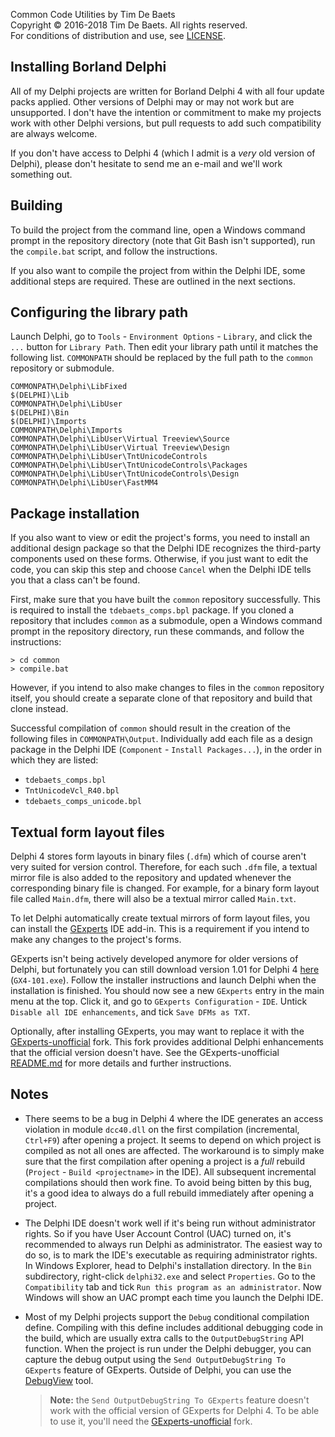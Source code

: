 
Common Code Utilities by Tim De Baets  
Copyright © 2016-2018 Tim De Baets. All rights reserved.  
For conditions of distribution and use, see [LICENSE](../LICENSE).  

Installing Borland Delphi
-------------------------

All of my Delphi projects are written for Borland Delphi 4 with all four update packs applied. Other versions of Delphi may or may not work but are unsupported. I don't have the intention or commitment to make my projects work with other Delphi versions, but pull requests to add such compatibility are always welcome.

If you don't have access to Delphi 4 (which I admit is a *very* old version of Delphi), please don't hesitate to send me an e-mail and we'll work something out.

Building
--------

To build the project from the command line, open a Windows command prompt in the repository directory (note that Git Bash isn't supported), run the `compile.bat` script, and follow the instructions.

If you also want to compile the project from within the Delphi IDE, some additional steps are required. These are outlined in the next sections.

Configuring the library path
----------------------------

Launch Delphi, go to `Tools` - `Environment Options` - `Library`, and click the `...` button for `Library Path`. Then edit your library path until it matches the following list. `COMMONPATH` should be replaced by the full path to the `common` repository or submodule.
```
COMMONPATH\Delphi\LibFixed
$(DELPHI)\Lib
COMMONPATH\Delphi\LibUser
$(DELPHI)\Bin
$(DELPHI)\Imports
COMMONPATH\Delphi\Imports
COMMONPATH\Delphi\LibUser\Virtual Treeview\Source
COMMONPATH\Delphi\LibUser\Virtual Treeview\Design
COMMONPATH\Delphi\LibUser\TntUnicodeControls
COMMONPATH\Delphi\LibUser\TntUnicodeControls\Packages
COMMONPATH\Delphi\LibUser\TntUnicodeControls\Design
COMMONPATH\Delphi\LibUser\FastMM4
```

Package installation
--------------------

If you also want to view or edit the project's forms, you need to install an additional design package so that the Delphi IDE recognizes the third-party components used on these forms. Otherwise, if you just want to edit the code, you can skip this step and choose `Cancel` when the Delphi IDE tells you that a class can't be found.

First, make sure that you have built the `common` repository successfully. This is required to install the `tdebaets_comps.bpl` package. If you cloned a repository that includes `common` as a submodule, open a Windows command prompt in the repository directory, run these commands, and follow the instructions:
```
> cd common
> compile.bat
```

However, if you intend to also make changes to files in the `common` repository itself, you should create a separate clone of that repository and build that clone instead.

Successful compilation of `common` should result in the creation of the following files in `COMMONPATH\Output`. Individually add each file as a design package in the Delphi IDE (`Component` - `Install Packages...`), in the order in which they are listed:

- `tdebaets_comps.bpl`
- `TntUnicodeVcl_R40.bpl`
- `tdebaets_comps_unicode.bpl`

Textual form layout files
-------------------------

Delphi 4 stores form layouts in binary files (`.dfm`) which of course aren't very suited for version control. Therefore, for each such `.dfm` file, a textual mirror file is also added to the repository and updated whenever the corresponding binary file is changed. For example, for a binary form layout file called `Main.dfm`, there will also be a textual mirror called `Main.txt`.

To let Delphi automatically create textual mirrors of form layout files, you can install the [GExperts](http://www.gexperts.org/) IDE add-in. This is a requirement if you intend to make any changes to the project's forms.

GExperts isn't being actively developed anymore for older versions of Delphi, but fortunately you can still download version 1.01 for Delphi 4 [here](http://www.gexperts.org/download/#GX101) (`GX4-101.exe`). Follow the installer instructions and launch Delphi when the installation is finished. You should now see a new `GExperts` entry in the main menu at the top. Click it, and go to `GExperts Configuration` - `IDE`. Untick `Disable all IDE enhancements`, and tick `Save DFMs as TXT`.

Optionally, after installing GExperts, you may want to replace it with the [GExperts-unofficial](https://github.com/tdebaets/gexperts-unofficial) fork. This fork provides additional Delphi enhancements that the official version doesn't have. See the GExperts-unofficial [README.md](https://github.com/tdebaets/gexperts-unofficial/blob/master/README.md) for more details and further instructions.

Notes
-----

- There seems to be a bug in Delphi 4 where the IDE generates an access violation in module `dcc40.dll` on the first compilation (incremental, `Ctrl+F9`) after opening a project. It seems to depend on which project is compiled as not all ones are affected. The workaround is to simply make sure that the first compilation after opening a project is a *full* rebuild (`Project` - `Build <projectname>` in the IDE). All subsequent incremental compilations should then work fine. To avoid being bitten by this bug, it's a good idea to always do a full rebuild immediately after opening a project.

- The Delphi IDE doesn't work well if it's being run without administrator rights. So if you have User Account Control (UAC) turned on, it's recommended to always run Delphi as administrator. The easiest way to do so, is to mark the IDE's executable as requiring administrator rights. In Windows Explorer, head to Delphi's installation directory. In the `Bin` subdirectory, right-click `delphi32.exe` and select `Properties`. Go to the `Compatibility` tab and tick `Run this program as an administrator`. Now Windows will show an UAC prompt each time you launch the Delphi IDE.

- Most of my Delphi projects support the `Debug` conditional compilation define. Compiling with this define includes additional debugging code in the build, which are usually extra calls to the `OutputDebugString` API function. When the project is run under the Delphi debugger, you can capture the debug output using the `Send OutputDebugString To GExperts` feature of GExperts. Outside of Delphi, you can use the [DebugView](https://technet.microsoft.com/en-us/sysinternals/debugview.aspx) tool.

    > **Note:** the `Send OutputDebugString To GExperts` feature doesn't work with the official version of GExperts for Delphi 4. To be able to use it, you'll need the [GExperts-unofficial](https://github.com/tdebaets/gexperts-unofficial) fork.
